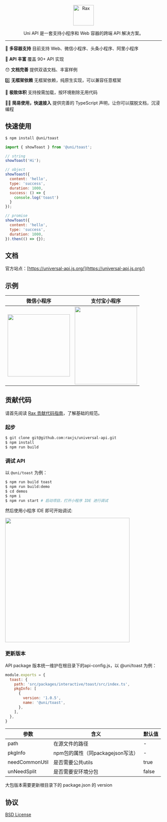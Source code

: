 <p align="center">
  <a href="https://universal-api.js.org/">
    <img alt="Rax" src="https://img.alicdn.com/imgextra/i3/O1CN01lt5FH71VubB3j3Okd_!!6000000002713-2-tps-412-412.png" width="66">
  </a>
</p>

<p align="center">
Uni API 是一套支持小程序和 Web 容器的跨端 API 解决方案。
</p>

---

🎉 **多容器支持** 目前支持 Web、微信小程序、头条小程序、阿里小程序

🐂 **API 丰富** 覆盖 90+ API 实现

😯 **文档完善** 提供双语文档、丰富样例

0️⃣ **无框架依赖** 无框架依赖，纯原生实现，可以兼容任意框架

🚀 **极致体积** 支持按需加载，按环境剔除无用代码

👍🏻 **简易使用，快速接入** 提供完善的 TypeScript 声明，让你可以摆脱文档，沉浸编程

## 快速使用

```bash
$ npm install @uni/toast
```

```js
import { showToast } from '@uni/toast';

// string
showToast('Hi');

// object
showToast({
  content: 'hello',
  type: 'success',
  duration: 1000,
  success: () => {
    console.log('toast')
  }
});

// promise
showToast({
  content: 'hello',
  type: 'success',
  duration: 1000,
}).then(() => {});
```

## 文档

官方站点：[https://universal-api.js.org/](https://universal-api.js.org/)

## 示例

|微信小程序|支付宝小程序|
|--------|----------|
|<img src="https://img.alicdn.com/imgextra/i1/O1CN01upA1bP1CxpGb8qLPp_!!6000000000148-0-tps-662-662.jpg" width="200" height="200" />|<img src="https://gw.alicdn.com/imgextra/i3/O1CN01Ca6t2Q2AEpIXh4r0u_!!6000000008172-0-tps-1540-1906.jpg" width="200" height="250" />|

## 贡献代码

请首先阅读 [Rax 贡献代码指南](https://github.com/alibaba/rax/wiki/CONTRIBUTING)，了解基础的规范。

### 起步

```bash
$ git clone git@github.com:raxjs/universal-api.git
$ npm install
$ npm run build
```

### 调试 API

以 `@uni/toast` 为例：

```bash
$ npm run build toast
$ npm run build:demo
$ cd demos
$ npm i
$ npm run start # 启动项目，打开小程序 IDE 进行调试
```

然后使用小程序 IDE 即可开始调试:

<img height="400" src="https://gw.alicdn.com/imgextra/i3/O1CN01qDANFg1QRDiWoHzHr_!!6000000001972-0-tps-2048-1418.jpg">

### 更新版本

API package 版本统一维护在根目录下的api-config.js，以 @uni/toast 为例：

```js
module.exports = {
  toast: {
    path: 'src/packages/interactive/toast/src/index.ts',
    pkgInfo: [
      {
        version: '1.0.5',
        name: '@uni/toast',
      },
    ],
  },
}
```

| 参数 | 含义 |	默认值 |
|----|----|----|
|path|	在源文件的路径|	-|
|pkgInfo|	npm包的属性（同packagejson写法）|	-|
|needCommonUtil|	是否需要公共utils|	true|
|unNeedSplit|	是否需要安环境分包|	false|

大包版本需要更新根目录下的 package.json 的 version

## 协议

[BSD License](https://github.com/raxjs/miniapp/blob/master/LICENSE)
